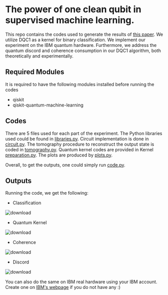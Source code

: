# The power of one clean qubit in supervised machine learning.

This repo contains the codes used to generate the results of [this paper](https://arxiv.org/abs/2210.09275).
We utilize DQC1 as a kernel for binary classification. We implement our experiment on the IBM quantum hardware. Furthermore, we address the quantum discord and
coherence consumption in our DQC1 algorithm, both theoretically and experimentally.

## Required Modules
It is required to have the following modules installed before running the codes
- qiskit
- qiskit-quantum-machine-learning

## Codes
There are 5 files used for each part of the experiment. The Python libraries used could be found in [libraries.py](https://github.com/mahsakarimii/The-power-of-one-clean-qubit-in-supervised-machine-learning./blob/main/libraries.py).
Circuit implementation is done in [circuit.py](https://github.com/mahsakarimii/The-power-of-one-clean-qubit-in-supervised-machine-learning./blob/main/circuit.py).
The tomography procedure to reconstruct the output state is coded in [tomography.py](https://github.com/mahsakarimii/The-power-of-one-clean-qubit-in-supervised-machine-learning./blob/main/tomography.py).
Quantum kernel codes are provided in Kernel [preparation.py](https://github.com/mahsakarimii/The-power-of-one-clean-qubit-in-supervised-machine-learning./blob/main/Kernel%20preparation.py).
The plots are produced by [plots.py](https://github.com/mahsakarimii/The-power-of-one-clean-qubit-in-supervised-machine-learning./blob/main/plots.py).

Overall, to get the outputs, one could simply run [code.py](https://github.com/mahsakarimii/The-power-of-one-clean-qubit-in-supervised-machine-learning./blob/main/code.py).

## Outputs
Running the code, we get the following:

- Classification

![download](https://user-images.githubusercontent.com/67652297/208560700-3db77d75-d8cc-4b62-aa7f-782e8e7097c6.png)


- Quantum Kernel

![download](https://user-images.githubusercontent.com/67652297/208560881-e0edc2c6-d43c-490a-84e7-9b88523d7546.png)


- Coherence

![download](https://user-images.githubusercontent.com/67652297/208560931-cfcbc7b1-f2c6-42d1-8c87-bf836f22db78.png)


- Discord

![download](https://user-images.githubusercontent.com/67652297/208561011-01ac8be5-0d76-4ed2-a15f-62f7286b52a4.png)

You can also do the same on IBM real hardware using your IBM account. Create one on [IBM's webpage](https://quantum-computing.ibm.com/) if you do not have any :)


